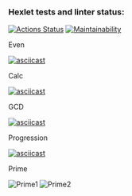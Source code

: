 ### Hexlet tests and linter status:
[![Actions Status](https://github.com/Matiika/java-project-61/actions/workflows/hexlet-check.yml/badge.svg)](https://github.com/Matiika/java-project-61/actions)
[![Maintainability](https://api.codeclimate.com/v1/badges/99809f3d8b1a7206d565/maintainability)](https://codeclimate.com/github/Matiika/java-project-61/maintainability)


Even 

[![asciicast](https://asciinema.org/a/654646.svg)](https://asciinema.org/a/654646)


Calc

[![asciicast](https://asciinema.org/a/P2Jdhb7ULUwmikn2U26qdKjbi.svg)](https://asciinema.org/a/P2Jdhb7ULUwmikn2U26qdKjbi)


GCD

[![asciicast](https://asciinema.org/a/zYkE0i32s1xbM2eOjpn1oZohC.svg)](https://asciinema.org/a/zYkE0i32s1xbM2eOjpn1oZohC)


Progression

[![asciicast](https://asciinema.org/a/lSZ0LzEnrA3weyD4LZZV6qs8Y.svg)](https://asciinema.org/a/lSZ0LzEnrA3weyD4LZZV6qs8Y)


Prime 

![Prime1](https://github.com/Matiika/java-project-61/assets/45766685/73000c12-4118-4f2e-bf7b-9905d74ca652)
![Prime2](https://github.com/Matiika/java-project-61/assets/45766685/71803b31-f391-4cca-91d2-73eadcc25f43)
